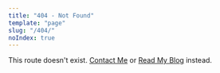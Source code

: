 ```yaml
---
title: "404 - Not Found"
template: "page"
slug: "/404/"
noIndex: true
---
```


This route doesn't exist. [Contact Me](/contact/) or [Read My Blog](/) instead.
